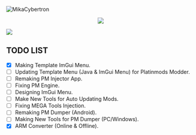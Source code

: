 <p align="left"> <img src="https://komarev.com/ghpvc/?username=MikaCybertron&label=Profile%20views&color=0e75b6&style=flat" alt="MikaCybertron" /> </p>

<p align="center"> 
<a href="[https://platinmods.com/members/mika-cybertron.43/]"><img src="https://readme-typing-svg.herokuapp.com?font=Fira+Code&weight=800&size=35&pause=1000&color=48f7c5&center=true&vCenter=true&random=false&width=435&lines=Mika%20Cybertron" /></a>
</p>

![](https://github-readme-stats.vercel.app/api?username=MikaCybertron&show_icons=true&theme=radical)

## TODO LIST
- [x] Making Template ImGui Menu.
- [ ] Updating Template Menu (Java & ImGui Menu) for Platinmods Modder.
- [ ] Remaking PM Injector App.
- [ ] Fixing PM Engine.
- [ ] Designing ImGui Menu.
- [ ] Make New Tools for Auto Updating Mods.
- [ ] Fixing MEGA Tools Injection.
- [ ] Remaking PM Dumper (Android).
- [ ] Making New Tools for PM Dumper (PC/Windows).
- [x] ARM Converter (Online & Offline).
